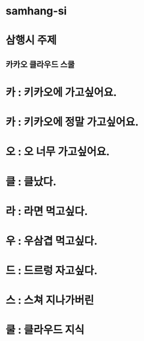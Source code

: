 # samhang-si

# 삼행시 주제

## 카카오 클라우드 스쿨

# 카 : 키카오에 가고싶어요.

# 카 : 키카오에 정말 가고싶어요.

# 오 : 오 너무 가고싶어요.

# 클 : 클났다.

# 라 : 라면 먹고싶다.

# 우 : 우삼겹 먹고싶다.

# 드 : 드르렁 자고싶다.

# 스 : 스쳐 지나가버린

# 쿨 : 클라우드 지식
